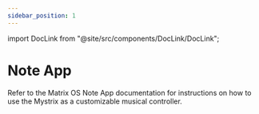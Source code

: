 ```yaml
---
sidebar_position: 1
---
```


import DocLink from "@site/src/components/DocLink/DocLink";

# Note App

<!-- idea: image here? -->

Refer to the Matrix OS <DocLink to="/docs/MatrixOS/Applications/Note">Note App</DocLink> documentation for instructions on how to use the Mystrix as a customizable musical controller.
